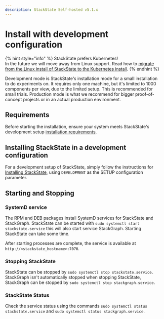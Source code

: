```yaml
---
description: StackState Self-hosted v5.1.x 
---
```


# Install with development configuration

{% hint style="info" %}
StackState prefers Kubernetes!  
In the future we will move away from Linux support. Read how to [migrate from the Linux install of StackState to the Kubernetes install](../kubernetes_openshift/migrate_from_linux.md).
{% endhint %}

Development mode is StackState's installation mode for a small installation to do experiments on. It requires only one machine, but it's limited to 1000 components per view, due to the limited setup. This is recommended for small trials. Production mode is what we recommend for bigger proof-of-concept projects or in an actual production environment.

## Requirements

Before starting the installation, ensure your system meets StackState's development setup [installation requirements](/setup/install-stackstate/requirements.md).

## Installing StackState in a development configuration

For a development setup of StackState, simply follow the instructions for [Installing StackState](install_stackstate.md), using `DEVELOPMENT` as the SETUP configuration parameter.

## Starting and Stopping

### SystemD service

The RPM and DEB packages install SystemD services for StackState and StackGraph. StackState can be started with `sudo systemctl start stackstate.service` this will also start service StackGraph. Starting StackState can take some time.

After starting processes are complete, the service is available at `http://<stackstate_hostname>:7070`.

### Stopping StackState

StackState can be stopped by `sudo systemctl stop stackstate.service`. StackGraph isn't automatically stopped when stopping StackState, StackGraph can be stopped by `sudo systemctl stop stackgraph.service`.

### StackState Status

Check the service status using the commands `sudo systemctl status stackstate.service` and `sudo systemctl status stackgraph.service`.

